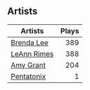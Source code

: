 ## Artists
Artists | Plays 
----- | -----: 
[Brenda Lee](/artists/brenda-lee-18115) | 389
[LeAnn Rimes](/artists/leann-rimes-122380) | 388
[Amy Grant](/artists/amy-grant-3053) | 204
[Pentatonix](/artists/pentatonix-655231) | 1

